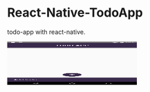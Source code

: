 # React-Native-TodoApp
todo-app with react-native.

<section data-markdown>
  <img src="./screenshots/Screenshot_1.png" width=300px height=100px/>
</section>


